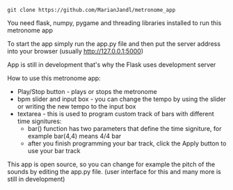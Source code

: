 ```
git clone https://github.com/MarianJandl/metronome_app
```
You need flask, numpy, pygame and threading libraries installed to run this metronome app

To start the app simply run the app.py file and then put the server address into your browser (usually http://127.0.0.1:5000)

App is still in development that's why the Flask uses development server

How to use this metronome app:
  - Play/Stop button - plays or stops the metronome
  - bpm slider and input box - you can change the tempo by using the slider or writing the new tempo to the input box
  - textarea - this is used to program custom track of bars with different time signitures:
      - bar() function has two parameters that define the time signiture, for example bar(4,4) means 4/4 bar
      - after you finish programming your bar track, click the Apply button to use your bar track

This app is open source, so you can change for example the pitch of the sounds by editing the app.py file.
(user interface for this and many more is still in development)
